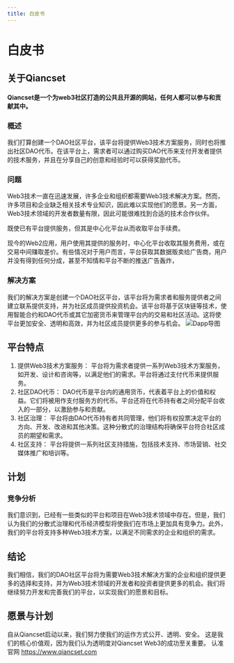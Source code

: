 ```yaml
---
title: 白皮书
---
```


# 白皮书


## 关于Qiancset

#### Qiancset是一个为web3社区打造的公共且开源的网站，任何人都可以参与和贡献其中。

### 概述

我们打算创建一个DAO社区平台，该平台将提供Web3技术方案服务，同时也将推出社区DAO代币。在该平台上，需求者可以通过购买DAO代币来支付开发者提供的技术服务，并且在分享自己的创意和经验时可以获得奖励代币。

### 问题

Web3技术一直在迅速发展，许多企业和组织都需要Web3技术解决方案。然而，许多项目和企业缺乏相关技术专业知识，因此难以实现他们的愿景。另一方面，Web3技术领域的开发者数量有限，因此可能很难找到合适的技术合作伙伴。

既使已有平台提供服务，但其是中心化平台从而收取平台手续费。

现今的Web2应用，用户使用其提供的服务时，中心化平台收取其服务费用，或在交易中间赚取差价。有些情况对于用户而言，平台获取其数据贩卖给广告商，用户并没有得到任何分成，甚至不知情和平台不断的推送广告轰炸，

### 解决方案

我们的解决方案是创建一个DAO社区平台，该平台将为需求者和服务提供者之间建立联系提供支持，并为社区成员提供投资机会。该平台将基于区块链等技术，使用智能合约和DAO代币或其它加密货币来管理平台内的交易和社区活动。这将使平台更加安全、透明和高效，并为社区成员提供更多的参与机会。
![Dapp导图](/img/dappliu.png)
## 平台特点

1. 提供Web3技术方案服务： 平台将为需求者提供一系列Web3技术方案服务，如开发、设计和咨询等，以满足他们的需求。平台将通过支付代币来提供服务。
2. 社区DAO代币： DAO代币是平台内的通用货币，代表着平台上的价值和权益。它们将被用作支付服务方的代币。平台还将在代币持有者之间分配平台收入的一部分，以激励参与和贡献。
3. 社区治理： 平台将由DAO代币持有者共同管理，他们将有权投票决定平台的方向、开发、改进和其他决策。这种分散式的治理结构将确保平台符合社区成员的期望和需求。
4. 社区支持： 平台将提供一系列社区支持措施，包括技术支持、市场营销、社交媒体推广和培训等。

## 计划


### 竞争分析

我们意识到，已经有一些类似的平台和项目在Web3技术领域中存在。但是，我们认为我们的分散式治理和代币经济模型将使我们在市场上更加具有竞争力。此外，我们的平台将支持多种Web3技术方案，以满足不同需求的企业和组织的需求。

## 结论

我们相信，我们的DAO社区平台将为需要Web3技术解决方案的企业和组织提供更多的选择和支持，并为Web3技术领域的开发者和投资者提供更多的机会。我们将继续努力开发和完善我们的平台，以实现我们的愿景和目标。

## 愿景与计划

自从Qiancset启动以来，我们努力使我们的运作方式公开、透明、安全。 这是我们的核心价值观，因为我们认为透明度对Qiancset Web3的成功至关重要。 认准官网 https://www.qiancset.com
